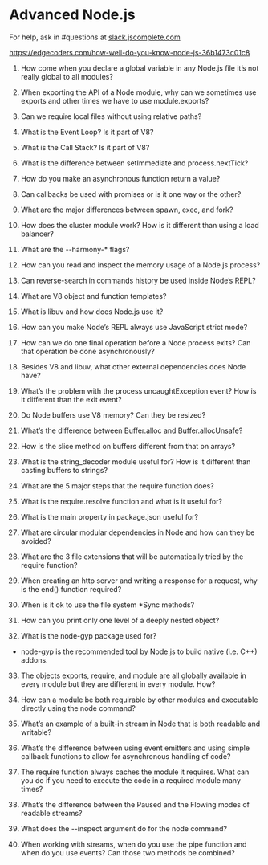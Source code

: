 # Advanced Node.js

For help, ask in #questions at [slack.jscomplete.com](http://slack.jscomplete.com/)

https://edgecoders.com/how-well-do-you-know-node-js-36b1473c01c8

1. How come when you declare a global variable in any Node.js file it’s not really global to all modules?

2. When exporting the API of a Node module, why can we sometimes use exports and other times we have to use module.exports?

3. Can we require local files without using relative paths?

4. What is the Event Loop? Is it part of V8?

5. What is the Call Stack? Is it part of V8?

6. What is the difference between setImmediate and process.nextTick?

7. How do you make an asynchronous function return a value?

8. Can callbacks be used with promises or is it one way or the other?

9. What are the major differences between spawn, exec, and fork?

10. How does the cluster module work? How is it different than using a load balancer?

11. What are the --harmony-* flags?

12. How can you read and inspect the memory usage of a Node.js process?

13. Can reverse-search in commands history be used inside Node’s REPL?

14. What are V8 object and function templates?

15. What is libuv and how does Node.js use it?

16. How can you make Node’s REPL always use JavaScript strict mode?

17. How can we do one final operation before a Node process exits? Can that operation be done asynchronously?

18. Besides V8 and libuv, what other external dependencies does Node have?

19. What’s the problem with the process uncaughtException event? How is it different than the exit event?

20. Do Node buffers use V8 memory? Can they be resized?

21. What’s the difference between Buffer.alloc and Buffer.allocUnsafe?

22. How is the slice method on buffers different from that on arrays?

23. What is the string_decoder module useful for? How is it different than casting buffers to strings?

24. What are the 5 major steps that the require function does?

25. What is the require.resolve function and what is it useful for?

26. What is the main property in package.json useful for?

27. What are circular modular dependencies in Node and how can they be avoided?

28. What are the 3 file extensions that will be automatically tried by the require function?

29. When creating an http server and writing a response for a request, why is the end() function required?

30. When is it ok to use the file system *Sync methods?

31. How can you print only one level of a deeply nested object?

32. What is the node-gyp package used for?
+ node-gyp is the recommended tool by Node.js to build native (i.e. C++) addons.

33. The objects exports, require, and module are all globally available in every module but they are different in every module. How?

34. How can a module be both requirable by other modules and executable directly using the node command?

35. What’s an example of a built-in stream in Node that is both readable and writable?

36. What’s the difference between using event emitters and using simple callback functions to allow for asynchronous handling of code?

37. The require function always caches the module it requires. What can you do if you need to execute the code in a required module many times?

38. What’s the difference between the Paused and the Flowing modes of readable streams?

39. What does the --inspect argument do for the node command?

40. When working with streams, when do you use the pipe function and when do you use events? Can those two methods be combined?


